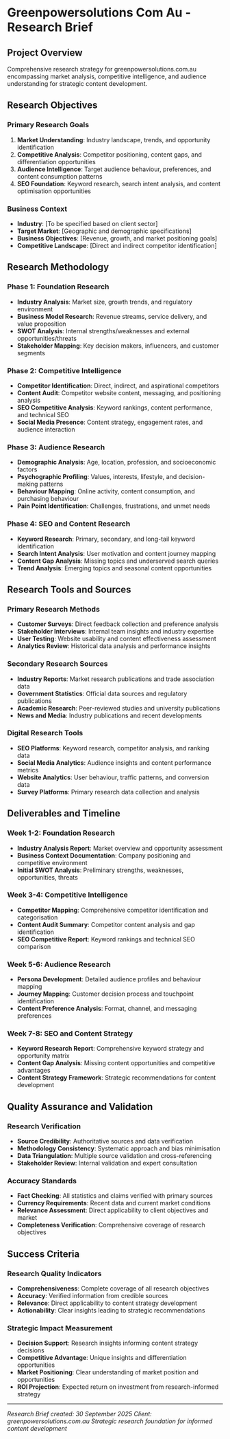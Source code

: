 # Greenpowersolutions Com Au - Research Brief

## Project Overview
Comprehensive research strategy for greenpowersolutions.com.au encompassing market analysis, competitive intelligence, and audience understanding for strategic content development.

## Research Objectives

### Primary Research Goals
1. **Market Understanding**: Industry landscape, trends, and opportunity identification
2. **Competitive Analysis**: Competitor positioning, content gaps, and differentiation opportunities
3. **Audience Intelligence**: Target audience behaviour, preferences, and content consumption patterns
4. **SEO Foundation**: Keyword research, search intent analysis, and content optimisation opportunities

### Business Context
- **Industry**: [To be specified based on client sector]
- **Target Market**: [Geographic and demographic specifications]
- **Business Objectives**: [Revenue, growth, and market positioning goals]
- **Competitive Landscape**: [Direct and indirect competitor identification]

## Research Methodology

### Phase 1: Foundation Research
- **Industry Analysis**: Market size, growth trends, and regulatory environment
- **Business Model Research**: Revenue streams, service delivery, and value proposition
- **SWOT Analysis**: Internal strengths/weaknesses and external opportunities/threats
- **Stakeholder Mapping**: Key decision makers, influencers, and customer segments

### Phase 2: Competitive Intelligence
- **Competitor Identification**: Direct, indirect, and aspirational competitors
- **Content Audit**: Competitor website content, messaging, and positioning analysis
- **SEO Competitive Analysis**: Keyword rankings, content performance, and technical SEO
- **Social Media Presence**: Content strategy, engagement rates, and audience interaction

### Phase 3: Audience Research
- **Demographic Analysis**: Age, location, profession, and socioeconomic factors
- **Psychographic Profiling**: Values, interests, lifestyle, and decision-making patterns
- **Behaviour Mapping**: Online activity, content consumption, and purchasing behaviour
- **Pain Point Identification**: Challenges, frustrations, and unmet needs

### Phase 4: SEO and Content Research
- **Keyword Research**: Primary, secondary, and long-tail keyword identification
- **Search Intent Analysis**: User motivation and content journey mapping
- **Content Gap Analysis**: Missing topics and underserved search queries
- **Trend Analysis**: Emerging topics and seasonal content opportunities

## Research Tools and Sources

### Primary Research Methods
- **Customer Surveys**: Direct feedback collection and preference analysis
- **Stakeholder Interviews**: Internal team insights and industry expertise
- **User Testing**: Website usability and content effectiveness assessment
- **Analytics Review**: Historical data analysis and performance insights

### Secondary Research Sources
- **Industry Reports**: Market research publications and trade association data
- **Government Statistics**: Official data sources and regulatory publications
- **Academic Research**: Peer-reviewed studies and university publications
- **News and Media**: Industry publications and recent developments

### Digital Research Tools
- **SEO Platforms**: Keyword research, competitor analysis, and ranking data
- **Social Media Analytics**: Audience insights and content performance metrics
- **Website Analytics**: User behaviour, traffic patterns, and conversion data
- **Survey Platforms**: Primary research data collection and analysis

## Deliverables and Timeline

### Week 1-2: Foundation Research
- **Industry Analysis Report**: Market overview and opportunity assessment
- **Business Context Documentation**: Company positioning and competitive environment
- **Initial SWOT Analysis**: Preliminary strengths, weaknesses, opportunities, threats

### Week 3-4: Competitive Intelligence
- **Competitor Mapping**: Comprehensive competitor identification and categorisation
- **Content Audit Summary**: Competitor content analysis and gap identification
- **SEO Competitive Report**: Keyword rankings and technical SEO comparison

### Week 5-6: Audience Research
- **Persona Development**: Detailed audience profiles and behaviour mapping
- **Journey Mapping**: Customer decision process and touchpoint identification
- **Content Preference Analysis**: Format, channel, and messaging preferences

### Week 7-8: SEO and Content Strategy
- **Keyword Research Report**: Comprehensive keyword strategy and opportunity matrix
- **Content Gap Analysis**: Missing content opportunities and competitive advantages
- **Content Strategy Framework**: Strategic recommendations for content development

## Quality Assurance and Validation

### Research Verification
- **Source Credibility**: Authoritative sources and data verification
- **Methodology Consistency**: Systematic approach and bias minimisation
- **Data Triangulation**: Multiple source validation and cross-referencing
- **Stakeholder Review**: Internal validation and expert consultation

### Accuracy Standards
- **Fact Checking**: All statistics and claims verified with primary sources
- **Currency Requirements**: Recent data and current market conditions
- **Relevance Assessment**: Direct applicability to client objectives and market
- **Completeness Verification**: Comprehensive coverage of research objectives

## Success Criteria

### Research Quality Indicators
- **Comprehensiveness**: Complete coverage of all research objectives
- **Accuracy**: Verified information from credible sources
- **Relevance**: Direct applicability to content strategy development
- **Actionability**: Clear insights leading to strategic recommendations

### Strategic Impact Measurement
- **Decision Support**: Research insights informing content strategy decisions
- **Competitive Advantage**: Unique insights and differentiation opportunities
- **Market Positioning**: Clear understanding of market position and opportunities
- **ROI Projection**: Expected return on investment from research-informed strategy

---
*Research Brief created: 30 September 2025*
*Client: greenpowersolutions.com.au*
*Strategic research foundation for informed content development*
